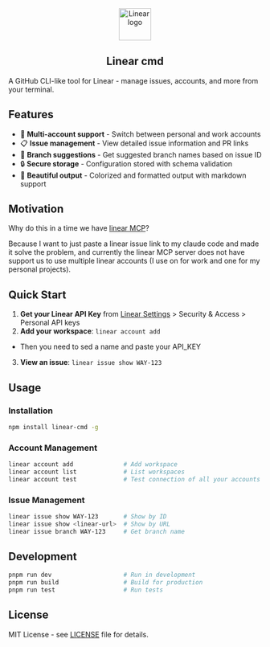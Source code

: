 <div align="center">
<a href="https://linear.app" target="_blank" rel="noopener noreferrer">
  <img width="64" src="https://raw.githubusercontent.com/linear/linear/master/docs/logo.svg" alt="Linear logo">
</a>
<h2>Linear cmd</h2>
</div>

A GitHub CLI-like tool for Linear - manage issues, accounts, and more from your terminal.

## Features

- 🔐 **Multi-account support** - Switch between personal and work accounts
- 📋 **Issue management** - View detailed issue information and PR links
- 🌿 **Branch suggestions** - Get suggested branch names based on issue ID
- 🔒 **Secure storage** - Configuration stored with schema validation
- 🎨 **Beautiful output** - Colorized and formatted output with markdown support

## Motivation

Why do this in a time we have [linear MCP](https://linear.app/docs/mcp)?

Because I want to just paste a linear issue link to my claude code and made it solve the problem, and currently the linear MCP server does not have support us to use multiple linear accounts (I use on for work and one for my personal projects).

## Quick Start

1. **Get your Linear API Key** from [Linear Settings](https://linear.app/settings) > Security & Access > Personal API keys
2. **Add your workspace**: `linear account add`

- Then you need to sed a name and paste your API_KEY

3. **View an issue**: `linear issue show WAY-123`

## Usage

### Installation

```bash
npm install linear-cmd -g
```

### Account Management

```bash
linear account add              # Add workspace
linear account list             # List workspaces
linear account test             # Test connection of all your accounts
```

### Issue Management

```bash
linear issue show WAY-123       # Show by ID
linear issue show <linear-url>  # Show by URL
linear issue branch WAY-123     # Get branch name
```

## Development

```bash
pnpm run dev                    # Run in development
pnpm run build                  # Build for production
pnpm run test                   # Run tests
```

## License

MIT License - see [LICENSE](LICENSE) file for details.
